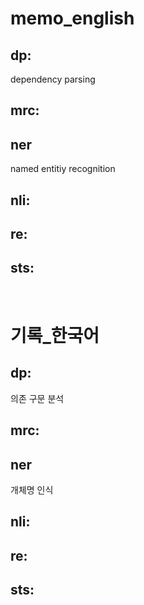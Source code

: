 # memo_english

## dp:
dependency parsing
## mrc:
## ner
named entitiy recognition 
## nli:

## re:

## sts:

<br>

# 기록_한국어

## dp:
의존 구문 분석
## mrc:
## ner
개체명 인식
## nli:

## re:

## sts:
